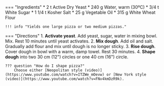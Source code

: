 === "Ingredients"
    * 2 t Active Dry Yeast
    * 240 g Water, warm (30ºC)
    * 3/4 t White Sugar
    * 1 1/4 t Kosher Salt
    * 25 g Vegetable Oil
    * 315 g White Wheat Flour

    !!! info "Yields one large pizza or two medium pizzas."

=== "Directions"
    1. **Activate yeast**. Add yeast, sugar, water in mixing bowl. Mix. Rest 10 minutes until yeast activates.
    2. **Mix dough**. Add oil and salt. Gradually add flour and mix until dough is no longer sticky.
    3. **Rise dough**. Cover dough in bowl with a warm, damp towel. Rest 30 minutes.
    4. **Shape dough** into two 30 cm (12") circles or one 40 cm (16") circle.

    ??? question "How do I shape pizza?"
        Choose either [Neopolitan style (video)](https://www.youtube.com/watch?v=ITZWe_mOevw) or [New York style (video)](https://www.youtube.com/watch?v=FNv4kmDzR9k).

[^1]: Walter, Elise.
